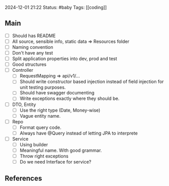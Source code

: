 2024-12-01 21:22
Status: #baby
Tags: [[coding]]
## Main
- [ ] Should has README
- [ ] All source, sensible info, static data => Resources folder
- [ ] Naming convention
- [ ] Don't have any test
- [ ] Split application properties into dev, prod and test
- [ ] Good structures
- [ ] Controller
	- [ ] RequestMapping => api/v1/...
	- [ ] Should write constructor based injection instead of field injection for unit testing purposes. 
	- [ ] Should have swagger documenting
	- [ ] Write exceptions exactly where they should be. 
- [ ] DTO, Entity
	- [ ] Use the right type (Date, Money-wise)
	- [ ] Vague entity name. 
- [ ] Repo
	- [ ] Format query code.
	- [ ] Always have @Query instead of letting JPA to interprete
- [ ] Service
	- [ ] Using builder
	- [ ] Meaningful name. With good grammar. 
	- [ ] Throw right exceptions
	- [ ] Do we need Interface for service?

## References


